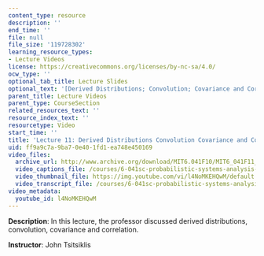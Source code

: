 ```yaml
---
content_type: resource
description: ''
end_time: ''
file: null
file_size: '119728302'
learning_resource_types:
- Lecture Videos
license: https://creativecommons.org/licenses/by-nc-sa/4.0/
ocw_type: ''
optional_tab_title: Lecture Slides
optional_text: '[Derived Distributions; Convolution; Covariance and Correlation (PDF)](/courses/6-041sc-probabilistic-systems-analysis-and-applied-probability-fall-2013/resources/mit6_041scf13_l11)'
parent_title: Lecture Videos
parent_type: CourseSection
related_resources_text: ''
resource_index_text: ''
resourcetype: Video
start_time: ''
title: 'Lecture 11: Derived Distributions Convolution Covariance and Correlation'
uid: ff9a9c7a-9ba7-0e40-1fd1-ea748e450169
video_files:
  archive_url: http://www.archive.org/download/MIT6.041F10/MIT6_041F11_lec11_300k.mp4
  video_captions_file: /courses/6-041sc-probabilistic-systems-analysis-and-applied-probability-fall-2013/l4NoMKEHQwM_captions.webvtt
  video_thumbnail_file: https://img.youtube.com/vi/l4NoMKEHQwM/default.jpg
  video_transcript_file: /courses/6-041sc-probabilistic-systems-analysis-and-applied-probability-fall-2013/l4NoMKEHQwM_transcript.pdf
video_metadata:
  youtube_id: l4NoMKEHQwM
---
```


**Description**: In this lecture, the professor discussed derived distributions, convolution, covariance and correlation.

**Instructor**: John Tsitsiklis

